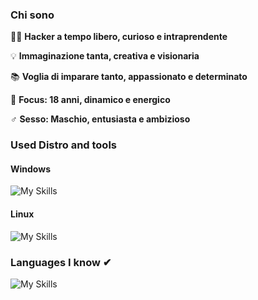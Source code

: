 ### Chi sono

👨‍💻 **Hacker a tempo libero, curioso e intraprendente**

💡 **Immaginazione tanta, creativa e visionaria**

📚 **Voglia di imparare tanto, appassionato e determinato**

🎯 **Focus: 18 anni, dinamico e energico**

♂️ **Sesso: Maschio, entusiasta e ambizioso**

### Used Distro and tools

#### Windows
![My Skills](https://skillicons.dev/icons?i=windows,powershell,vscode,visualstudio)
<br clear="left"/>

#### Linux
![My Skills](https://skillicons.dev/icons?i=arch,kali,bash,neovim)
<br clear="left"/>


### Languages ​​I know ✔
![My Skills](https://skillicons.dev/icons?i=c,cpp,python,mysql,mongodb,html,tailwind,js,react,nextjs,prisma)

<br clear="left"/>

